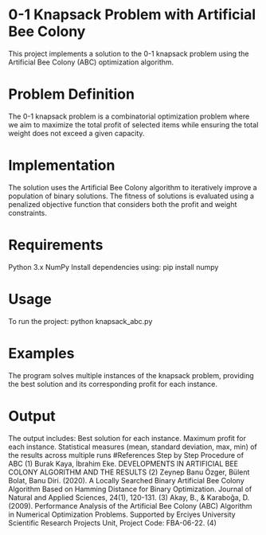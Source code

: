 # 0-1 Knapsack Problem with Artificial Bee Colony
This project implements a solution to the 0-1 knapsack problem using the Artificial Bee Colony (ABC) optimization algorithm.
# Problem Definition
The 0-1 knapsack problem is a combinatorial optimization problem where we aim to maximize the total profit of selected items while ensuring the total weight does not exceed a given capacity.
# Implementation
The solution uses the Artificial Bee Colony algorithm to iteratively improve a population of binary solutions. The fitness of solutions is evaluated using a penalized objective function that considers both the profit and weight constraints.
# Requirements
Python 3.x
NumPy
Install dependencies using:
pip install numpy
# Usage
To run the project:
python knapsack_abc.py
# Examples
The program solves multiple instances of the knapsack problem, providing the best solution and its corresponding profit for each instance.
# Output
The output includes:
Best solution for each instance.
Maximum profit for each instance.
Statistical measures (mean, standard deviation, max, min) of the results across multiple runs
#References
Step by Step Procedure of ABC (1)
Burak Kaya, İbrahim Eke. DEVELOPMENTS IN ARTIFICIAL BEE COLONY ALGORITHM AND THE RESULTS (2)
Zeynep Banu Özger, Bülent Bolat, Banu Diri. (2020). A Locally Searched Binary Artificial Bee Colony Algorithm Based on Hamming Distance for Binary Optimization. Journal of Natural and Applied Sciences, 24(1), 120-131. (3)
Akay, B., & Karaboğa, D. (2009). Performance Analysis of the Artificial Bee Colony (ABC) Algorithm in Numerical Optimization Problems. Supported by Erciyes University Scientific Research Projects Unit, Project Code: FBA-06-22. (4)
